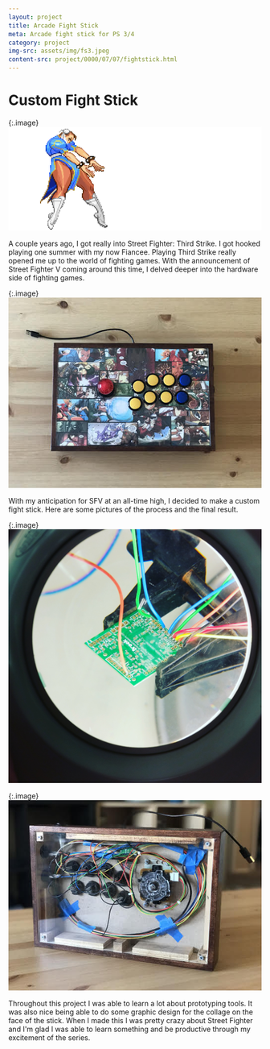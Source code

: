 ```yaml
---
layout: project
title: Arcade Fight Stick
meta: Arcade fight stick for PS 3/4
category: project
img-src: assets/img/fs3.jpeg
content-src: project/0000/07/07/fightstick.html
---
```


# Custom Fight Stick

{:.image}
![Alt text](assets/img/chun-slight-speed-down.gif "My Title")

A couple years ago, I got really into Street Fighter: Third Strike. I got hooked playing
one summer with my now Fiancee. Playing Third Strike really opened me up to the world of fighting games. With the announcement of Street Fighter V coming around
this time, I delved deeper into the hardware side of fighting games.

{:.image}
![Alt text](assets/img/fs2.jpeg "My Title")

With my anticipation for SFV at an all-time high, I decided to make a custom
fight stick. Here are some pictures of the process and the final result.

{:.image}
![Alt text](assets/img/fs5.jpg "My Title")

{:.image}
![Alt text](assets/img/fs4.jpeg "My Title")

Throughout this project I was able to learn a lot about prototyping tools. It was
also nice being able to do some graphic design for the collage on the face of
the stick. When I made this I was pretty crazy about Street Fighter and I'm glad
I was able to learn something and be productive through my excitement of the series.

